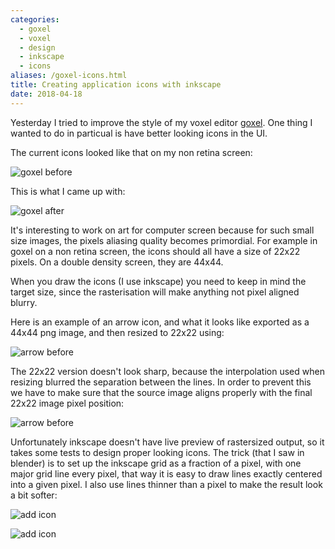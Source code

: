 ```yaml
---
categories:
  - goxel
  - voxel
  - design
  - inkscape
  - icons
aliases: /goxel-icons.html
title: Creating application icons with inkscape
date: 2018-04-18
---
```



Yesterday I tried to improve the style of my voxel editor [goxel].  One thing
I wanted to do in particual is have better looking icons in the UI.

The current icons looked like that on my non retina screen:

![goxel before](/imgs/goxel-icons/orig.png)

This is what I came up with:

![goxel after](/imgs/goxel-icons/curr.png)

It's interesting to work on art for computer screen because for such small size
images, the pixels aliasing quality becomes primordial.  For example in goxel
on a non retina screen, the icons should all have a size of 22x22 pixels.  On a
double density screen, they are 44x44.

When you draw the icons (I use inkscape)
you need to keep in mind the target size, since the rasterisation will make
anything not pixel aligned blurry.

Here is an example of an arrow icon, and what it looks like exported as a
44x44 png image, and then resized to 22x22 using:

![arrow before](/imgs/goxel-icons/arrow.png)

The 22x22 version doesn't look sharp, because the interpolation used when
resizing blurred the separation between the lines.  In order to prevent this
we have to make sure that the source image aligns properly with the final
22x22 image pixel position:

![arrow before](/imgs/goxel-icons/arrow2.png)

Unfortunately inkscape doesn't have live preview of rastersized output, so
it takes some tests to design proper looking icons.  The trick (that I saw
in blender) is to set up the inkscape grid as a fraction of a pixel, with
one major grid line every pixel, that way it is easy to draw lines exactly
centered into a given pixel.  I also use lines thinner than a pixel to make
the result look a bit softer:

![add icon](/imgs/goxel-icons/add.png)

![add icon](/imgs/goxel-icons/add2.png)

[goxel]: https://guillaumechereau.github.io/goxel/
